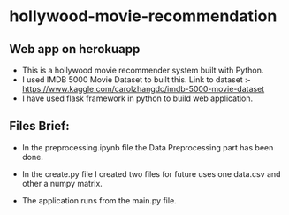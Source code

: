 # hollywood-movie-recommendation

## Web app on herokuapp

- This is a hollywood movie recommender system built with Python. 
- I used IMDB 5000 Movie Dataset to built this. Link to dataset :- https://www.kaggle.com/carolzhangdc/imdb-5000-movie-dataset
- I have used flask framework in python to build web application.

## Files Brief:

- In the preprocessing.ipynb file the Data Preprocessing part has been done.

- In the create.py file I created two files for future uses one data.csv and other a numpy matrix.

- The application runs from the main.py file.
